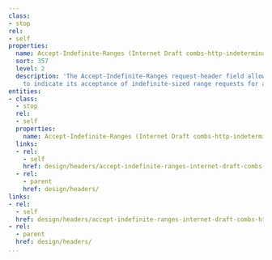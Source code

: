 ```yaml
---
class:
- stop
rel:
- self
properties:
  name: Accept-Indefinite-Ranges (Internet Draft combs-http-indeterminate-range)
  sort: 357
  level: 2
  description: 'The Accept-Indefinite-Ranges request-header field allows the client
    to indicate its acceptance of indefinite-sized range requests for a resource. '
entities:
- class:
  - stop
  rel:
  - self
  properties:
    name: Accept-Indefinite-Ranges (Internet Draft combs-http-indeterminate-range)
  links:
  - rel:
    - self
    href: design/headers/accept-indefinite-ranges-internet-draft-combs-http-indeterminate-range.md
  - rel:
    - parent
    href: design/headers/
links:
- rel:
  - self
  href: design/headers/accept-indefinite-ranges-internet-draft-combs-http-indeterminate-range.md
- rel:
  - parent
  href: design/headers/
...
```

